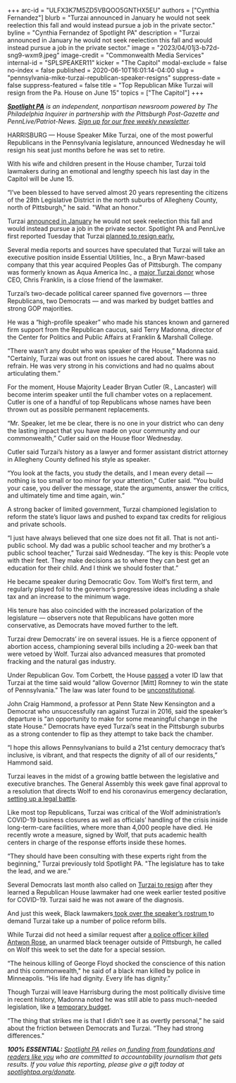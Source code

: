 +++
arc-id = "ULFX3K7M5ZD5VBQOO5GNTHX5EU"
authors = ["Cynthia Fernandez"]
blurb = "Turzai announced in January he would not seek reelection this fall and would instead pursue a job in the private sector."
byline = "Cynthia Fernandez of Spotlight PA"
description = "Turzai announced in January he would not seek reelection this fall and would instead pursue a job in the private sector."
image = "2023/04/01j3-b72d-sng9-wxm9.jpeg"
image-credit = "Commonwealth Media Services"
internal-id = "SPLSPEAKER11"
kicker = "The Capitol"
modal-exclude = false
no-index = false
published = 2020-06-10T16:01:14-04:00
slug = "pennsylvania-mike-turzai-republican-speaker-resigns"
suppress-date = false
suppress-featured = false
title = "Top Republican Mike Turzai will resign from the Pa. House on June 15"
topics = ["The Capitol"]
+++

<a href="https://www.spotlightpa.org/"><i><b>Spotlight PA</b></i></a><i> is an independent, nonpartisan newsroom powered by The Philadelphia Inquirer in partnership with the Pittsburgh Post-Gazette and PennLive/Patriot-News. </i><a href="https://www.spotlightpa.org/newsletters"><i>Sign up for our free weekly newsletter</i></a><i>.</i>

HARRISBURG — House Speaker Mike Turzai, one of the most powerful Republicans in the Pennsylvania legislature, announced Wednesday he will resign his seat just months before he was set to retire.

With his wife and children present in the House chamber, Turzai told lawmakers during an emotional and lengthy speech his last day in the Capitol will be June 15.

“I’ve been blessed to have served almost 20 years representing the citizens of the 28th Legislative District in the north suburbs of Allegheny County, north of Pittsburgh," he said. "What an honor.”

Turzai <a href="https://www.spotlightpa.org/news/2020/01/mike-turzai-pennsylvania-house-speaker-retiring/">announced in January</a> he would not seek reelection this fall and would instead pursue a job in the private sector. Spotlight PA and PennLive first reported Tuesday that Turzai <a href="https://www.spotlightpa.org/news/2020/06/pennsylvania-house-speaker-mike-turzai-retirement/" target=_blank>planned to resign early.</a>

Several media reports and sources have speculated that Turzai will take an executive position inside Essential Utilities, Inc., a Bryn Mawr-based company that this year acquired Peoples Gas of Pittsburgh. The company was formerly known as Aqua America Inc., a <a href="https://www.wesa.fm/post/aqua-america-very-active-campaign-contributions-particularly-house-speaker-mike-turzai">major Turzai donor</a> whose CEO, Chris Franklin, is a close friend of the lawmaker.

Turzai’s two-decade political career spanned five governors — three Republicans, two Democrats — and was marked by budget battles and strong GOP majorities.

<script src="https://www.spotlightpa.org/embed.js" async></script><div data-spl-embed-version="1" data-spl-src="https://www.spotlightpa.org/embeds/donate/"></div>


He was a “high-profile speaker” who made his stances known and garnered firm support from the Republican caucus, said Terry Madonna, director of the Center for Politics and Public Affairs at Franklin &amp; Marshall College.

“There wasn’t any doubt who was speaker of the House,” Madonna said. "Certainly, Turzai was out front on issues he cared about. There was no refrain. He was very strong in his convictions and had no qualms about articulating them.”

For the moment, House Majority Leader Bryan Cutler (R., Lancaster) will become interim speaker until the full chamber votes on a replacement. Cutler is one of a handful of top Republicans whose names have been thrown out as possible permanent replacements.

“Mr. Speaker, let me be clear, there is no one in your district who can deny the lasting impact that you have made on your community and our commonwealth,” Cutler said on the House floor Wednesday.

Cutler said Turzai’s history as a lawyer and former assistant district attorney in Allegheny County defined his style as speaker.

“You look at the facts, you study the details, and I mean every detail — nothing is too small or too minor for your attention," Cutler said. "You build your case, you deliver the message, state the arguments, answer the critics, and ultimately time and time again, win.”

A strong backer of limited government, Turzai championed legislation to reform the state’s liquor laws and pushed to expand tax credits for religious and private schools.

“I just have always believed that one size does not fit all. That is not anti-public school. My dad was a public school teacher and my brother’s a public school teacher,” Turzai said Wednesday. “The key is this: People vote with their feet. They make decisions as to where they can best get an education for their child. And I think we should foster that.”

He became speaker during Democratic Gov. Tom Wolf’s first term, and regularly played foil to the governor’s progressive ideas including a shale tax and an increase to the minimum wage.

<script src="https://www.spotlightpa.org/embed.js" async></script><div data-spl-embed-version="1" data-spl-src="https://www.spotlightpa.org/embeds/newsletter/"></div>


His tenure has also coincided with the increased polarization of the legislature — observers note that Republicans have gotten more conservative, as Democrats have moved further to the left.

Turzai drew Democrats’ ire on several issues. He is a fierce opponent of abortion access, championing several bills including a 20-week ban that were vetoed by Wolf. Turzai also advanced measures that promoted fracking and the natural gas industry.

Under Republican Gov. Tom Corbett, the House <a href="https://www.post-gazette.com/state/2012/06/26/Turzai-s-voter-ID-remark-draws-criticism/stories/201206260143" target=_blank>passed</a> a voter ID law that Turzai at the time said would “allow Governor [Mitt] Romney to win the state of Pennsylvania.” The law was later found to be <a href="https://www.aclupa.org/en/press-releases/pennsylvanias-voter-id-law-found-unconstitutional" target=_blank>unconstitutional</a>.

John Craig Hammond, a professor at Penn State New Kensington and a Democrat who unsuccessfully ran against Turzai in 2016, said the speaker’s departure is “an opportunity to make for some meaningful change in the state House.” Democrats have eyed Turzai’s seat in the Pittsburgh suburbs as a strong contender to flip as they attempt to take back the chamber.

“I hope this allows Pennsylvanians to build a 21st century democracy that’s inclusive, is vibrant, and that respects the dignity of all of our residents,” Hammond said.

Turzai leaves in the midst of a growing battle between the legislative and executive branches. The General Assembly this week gave final approval to a resolution that directs Wolf to end his coronavirus emergency declaration, <a href="https://www.spotlightpa.org/news/2020/06/pennsylvania-coronavirus-emergency-resolution-court-battle/" target=_blank>setting up a legal battle</a>.

Like most top Republicans, Turzai was critical of the Wolf administration’s COVID-19 business closures as well as officials’ handling of the crisis inside long-term-care facilities, where more than 4,000 people have died. He recently wrote a measure, signed by Wolf, that puts academic health centers in charge of the response efforts inside these homes.

“They should have been consulting with these experts right from the beginning,” Turzai previously told Spotlight PA. "The legislature has to take the lead, and we are.”

Several Democrats last month also called on <a href="https://www.spotlightpa.org/news/2020/05/pennsylvania-republican-lawmaker-coronavirus-democrats-questions/" target=_blank>Turzai to resign</a> after they learned a Republican House lawmaker had one week earlier tested positive for COVID-19. Turzai said he was not aware of the diagnosis.

And just this week, Black lawmakers<a href="https://www.spotlightpa.org/news/2020/06/pennsylvania-george-floyd-protests-democrats-block-house-demand-action/" target=_blank> took over the speaker’s rostrum </a>to demand Turzai take up a number of police reform bills.

While Turzai did not heed a similar request after <a href="https://www.spotlightpa.org/news/2020/06/police-protest-pennsylvania-antwon-rose-use-of-force/" target=_blank>a police officer killed Antwon Rose</a>, an unarmed black teenager outside of Pittsburgh, he called on Wolf this week to set the date for a special session.

“The heinous killing of George Floyd shocked the conscience of this nation and this commonwealth," he said of a black man killed by police in Minneapolis. “His life had dignity. Every life has dignity.”

Though Turzai will leave Harrisburg during the most politically divisive time in recent history, Madonna noted he was still able to pass much-needed legislation, like a <a href="https://www.spotlightpa.org/news/2020/05/pennsylvania-short-term-budget-passes-wolf/" target=_blank>temporary budget</a>.

“The thing that strikes me is that I didn’t see it as overtly personal,” he said about the friction between Democrats and Turzai. “They had strong differences."

<i><b>100% ESSENTIAL:</b></i> <a href="https://www.spotlightpa.org/"><i>Spotlight PA</i></a><i> relies on</i><a href="https://www.spotlightpa.org/support"><i> funding from foundations and readers like you</i></a><i> who are committed to accountability journalism that gets results. If you value this reporting, please give a gift today at </i><a href="http://spotlightpa.org/donate"><i>spotlightpa.org/donate</i></a><i>.</i>
